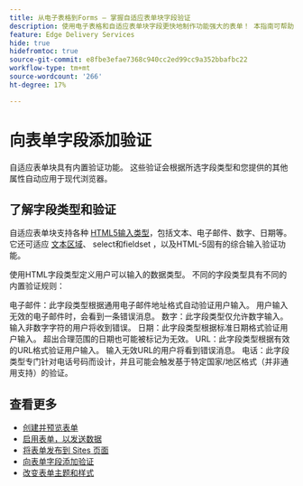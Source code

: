 ```yaml
---
title: 从电子表格到Forms — 掌握自适应表单块字段验证
description: 使用电子表格和自适应表单块字段更快地制作功能强大的表单！ 本指南可帮助您为 EDS Forms 区块字段构建自定义验证。
feature: Edge Delivery Services
hide: true
hidefromtoc: true
source-git-commit: e8fbe3efae7368c940cc2ed99cc9a352bbafbc22
workflow-type: tm+mt
source-wordcount: '266'
ht-degree: 17%

---
```



# 向表单字段添加验证

自适应表单块具有内置验证功能。 这些验证会根据所选字段类型和您提供的其他属性自动应用于现代浏览器。

## 了解字段类型和验证

自适应表单块支持各种 [HTML5输入类型](https://developer.mozilla.org/en-US/docs/Web/HTML/Element/input#input_types)，包括文本、电子邮件、数字、日期等。 它还可适应 [文本区域](https://developer.mozilla.org/en-US/docs/Web/HTML/Element/textarea)、 select和fieldset ，以及HTML-5固有的综合输入验证功能。

使用HTML字段类型定义用户可以输入的数据类型。 不同的字段类型具有不同的内置验证规则：

电子邮件：此字段类型根据通用电子邮件地址格式自动验证用户输入。 用户输入无效的电子邮件时，会看到一条错误消息。
数字：此字段类型仅允许数字输入。 输入非数字字符的用户将收到错误。
日期：此字段类型根据标准日期格式验证用户输入。 超出合理范围的日期也可能被标记为无效。
URL：此字段类型根据有效的URL格式验证用户输入。 输入无效URL的用户将看到错误消息。
电话：此字段类型专门针对电话号码而设计，并且可能会触发基于特定国家/地区格式（并非通用支持）的验证。


## 查看更多

* [创建并预览表单](/help/edge/docs/forms/create-forms.md)
* [启用表单，以发送数据](/help/edge/docs/forms/submit-forms.md)
* [将表单发布到 Sites 页面](/help/edge/docs/forms/publish-eds-forms.md)
* [向表单字段添加验证](/help/edge/docs/forms/validate-forms.md)
* [改变表单主题和样式](/help/edge/docs/forms/style-theme-forms.md)